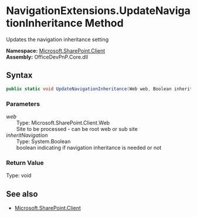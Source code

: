 # NavigationExtensions.UpdateNavigationInheritance Method  
Updates the navigation inheritance setting  

**Namespace:** [Microsoft.SharePoint.Client](Microsoft.SharePoint.Client.md)  
**Assembly:** OfficeDevPnP.Core.dll  
## Syntax
```C#
public static void UpdateNavigationInheritance(Web web, Boolean inheritNavigation)
```
### Parameters
*web*  
&emsp;&emsp;Type: Microsoft.SharePoint.Client.Web  
&emsp;&emsp;Site to be processed - can be root web or sub site  
*inheritNavigation*  
&emsp;&emsp;Type: System.Boolean  
&emsp;&emsp;boolean indicating if navigation inheritance is needed or not  
### Return Value
Type: void  

## See also
- [Microsoft.SharePoint.Client](Microsoft.SharePoint.Client.md)

